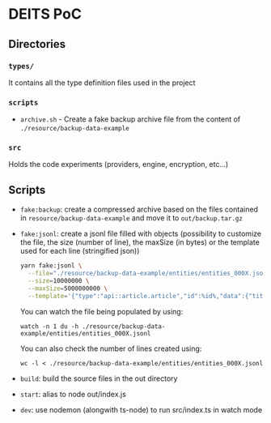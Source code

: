 # DEITS PoC

## Directories

### `types/`

It contains all the type definition files used in the project

### `scripts`

- `archive.sh` - Create a fake backup archive file from the content of `./resource/backup-data-example`

### `src`

Holds the code experiments (providers, engine, encryption, etc...)

## Scripts

- `fake:backup`: create a compressed archive based on the files contained in `resource/backup-data-example` and move it to `out/backup.tar.gz`
- `fake:jsonl`: create a jsonl file filled with objects (possibility to customize the file, the size (number of line), the maxSize (in bytes) or the template used for each line (stringified json))

  ```sh
  yarn fake:jsonl \
    --file="./resource/backup-data-example/entities/entities_000X.jsonl" \
    --size=10000000 \
    --maxSize=5000000000 \
    --template='{"type":"api::article.article","id":%id%,"data":{"title":"Dunno what to say (%id%) anymore","metadata":{"link":"http://d.com/%id%","createdAt":"%id%-09-01"}}}'
  ```

  You can watch the file being populated by using:

  `watch -n 1 du -h ./resource/backup-data-example/entities/entities_000X.jsonl`

  You can also check the number of lines created using:

  `wc -l < ./resource/backup-data-example/entities/entities_000X.jsonl`

- `build`: build the source files in the out directory
- `start`: alias to node out/index.js
- `dev`: use nodemon (alongwith ts-node) to run src/index.ts in watch mode
